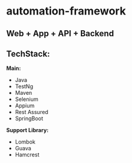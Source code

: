 # automation-framework
## Web + App + API + Backend

## TechStack:
**Main:**
- Java
- TestNg
- Maven
- Selenium
- Appium
- Rest Assured
- SpringBoot

**Support Library:**
- Lombok
- Guava
- Hamcrest